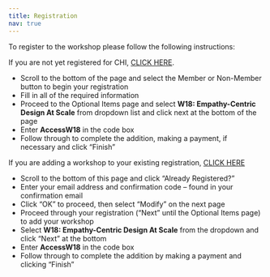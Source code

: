 ```yaml
---
title: Registration
nav: true
---
```


To register to the workshop please follow the following instructions:

If you are not yet registered for CHI, [CLICK HERE](https://web.cvent.com/event/39da8b29-3829-4548-829e-750fc9dd732e/summary).

- Scroll to the bottom of the page and select the Member or Non-Member button to begin your registration 
- Fill in all of the required information
- Proceed to the Optional Items page and select **W18: Empathy-Centric Design At Scale** from dropdown list and click next at the bottom of the page
- Enter **AccessW18** in the code box
- Follow through to complete the addition, making a payment, if necessary and click “Finish”
 
If you are adding a workshop to your existing registration, [CLICK HERE](https://web.cvent.com/event/39da8b29-3829-4548-829e-750fc9dd732e/summary)
- Scroll to the bottom of this page and click “Already Registered?”
- Enter your email address and confirmation code – found in your confirmation email
- Click “OK” to proceed, then select “Modify” on the next page
- Proceed through your registration (“Next” until the Optional Items page) to add your workshop
- Select **W18: Empathy-Centric Design At Scale** from the dropdown and click “Next” at the bottom
- Enter **AccessW18** in the code box
- Follow through to complete the addition by making a payment and clicking “Finish”


